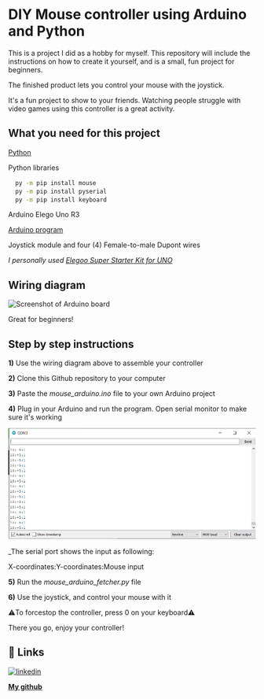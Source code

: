 
# DIY Mouse controller using Arduino and Python

This is a project I did as a hobby for myself. This repository will include the instructions on how to create it yourself, and is a small, fun project for beginners.

The finished product lets you control your mouse with the joystick.

It's a fun project to show to your friends. Watching people struggle with video games using this controller is a great activity.



## What you need for this project

[Python](https://www.python.org/downloads/)

Python libraries
```bash
  py -m pip install mouse
  py -m pip install pyserial
  py -m pip install keyboard
```

Arduino Elego Uno R3

[Arduino program](https://www.arduino.cc/en/software)

Joystick module and four (4) Female-to-male Dupont wires

_I personally used [Elegoo Super Starter Kit for UNO](https://www.elegoo.com/products/elegoo-uno-project-super-starter-kit)_
## Wiring diagram

![Screenshot of Arduino board](https://github.com/HabbuBB/Arduino-Python-Mouse-controller-project/blob/master/img/DemoPicture.jpg)


Great for beginners!


## Step by step instructions

__1)__ Use the wiring diagram above to assemble your controller

__2)__ Clone this Github repository to your computer

__3)__ Paste the _mouse_arduino.ino_ file to your own Arduino project

__4)__ Plug in your Arduino and run the program. Open serial monitor to make sure it's working

![Screenshot of Arduino serial port input](https://github.com/HabbuBB/Arduino-Python-Mouse-controller-project/blob/master/img/serialportDemo.PNG)

_The serial port shows the input as following: 

X-coordinates:Y-coordinates:Mouse input

__5)__ Run the _mouse_arduino_fetcher.py_ file 

__6)__ Use the joystick, and control your mouse with it 

⚠️To forcestop the controller, press 0 on your keyboard⚠️

There you go, enjoy your controller!
## 🔗 Links


[![linkedin](https://img.shields.io/badge/linkedin-0A66C2?style=for-the-badge&logo=linkedin&logoColor=white)](https://www.linkedin.com/in/aleksi-hannula-127007226/)

[__My github__](https://github.com/HabbuBB/)
